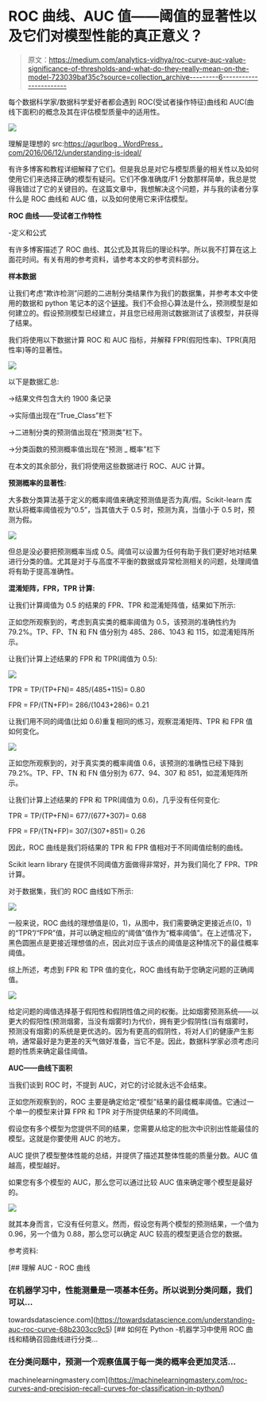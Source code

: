 # ROC 曲线、AUC 值——阈值的显著性以及它们对模型性能的真正意义？

> 原文：<https://medium.com/analytics-vidhya/roc-curve-auc-value-significance-of-thresholds-and-what-do-they-really-mean-on-the-model-723039baf35c?source=collection_archive---------6----------------------->

每个数据科学家/数据科学爱好者都会遇到 ROC(受试者操作特征)曲线和 AUC(曲线下面积)的概念及其在评估模型质量中的适用性。

![](img/d84ea113110f6e30a42e3aa3f19d0357.png)

理解是理想的 src:[https://agurlbog . WordPress . com/2016/06/12/understanding-is-ideal/](https://agurlblog.wordpress.com/2016/06/12/understanding-is-ideal/)

有许多博客和教程详细解释了它们。但是我总是对它与模型质量的相关性以及如何使用它们来选择正确的模型有疑问。它们不像准确度/F1 分数那样简单，我总是觉得我错过了它的关键目的。在这篇文章中，我想解决这个问题，并与我的读者分享什么是 ROC 曲线和 AUC 值，以及如何使用它来评估模型。

**ROC 曲线——受试者工作特性**

-定义和公式

有许多博客描述了 ROC 曲线、其公式及其背后的理论科学。所以我不打算在这上面花时间。有关有用的参考资料，请参考本文的参考资料部分。

**样本数据**

让我们考虑“欺诈检测”问题的二进制分类结果作为我们的数据集，并参考本文中使用的数据和 python 笔记本的这个[链接](https://github.com/VVasanth/MachineLearning/tree/master/ROCCurve)。我们不会担心算法是什么，预测模型是如何建立的。假设预测模型已经建立，并且您已经用测试数据测试了该模型，并获得了结果。

我们将使用以下数据计算 ROC 和 AUC 指标，并解释 FPR(假阳性率)、TPR(真阳性率)等的显著性。

![](img/db4292cf4684ebf4bf43e347770c460a.png)

以下是数据汇总:

→结果文件包含大约 1900 条记录

→实际值出现在“True_Class”栏下

→二进制分类的预测值出现在“预测类”栏下。

→分类函数的预测概率值出现在“预测 _ 概率”栏下

在本文的其余部分，我们将使用这些数据进行 ROC、AUC 计算。

**预测概率的显著性:**

大多数分类算法基于定义的概率阈值来确定预测值是否为真/假。Scikit-learn 库默认将概率阈值视为“0.5”，当其值大于 0.5 时，预测为真，当值小于 0.5 时，预测为假。

![](img/606db5e1009a5917fc2a19c553729f7d.png)

但总是没必要把预测概率当成 0.5。阈值可以设置为任何有助于我们更好地对结果进行分类的值。尤其是对于与高度不平衡的数据或异常检测相关的问题，处理阈值将有助于提高准确性。

**混淆矩阵，FPR，TPR 计算:**

让我们计算阈值为 0.5 的结果的 FPR、TPR 和混淆矩阵值，结果如下所示:

正如您所观察到的，考虑到真实类的概率阈值为 0.5，该预测的准确性约为 79.2%。TP、FP、TN 和 FN 值分别为 485、286、1043 和 115，如混淆矩阵所示。

让我们计算上述结果的 FPR 和 TPR(阈值为 0.5):

![](img/bfba624775df976ffc8cb34109c87afe.png)

TPR = TP/(TP+FN)= 485/(485+115)= 0.80

FPR = FP/(TN+FP)= 286/(1043+286)= 0.21

让我们用不同的阈值(比如 0.6)重复相同的练习，观察混淆矩阵、TPR 和 FPR 值如何变化。

![](img/f92416721655af2e4dfb40b6c929bb86.png)

正如您所观察到的，对于真实类的概率阈值 0.6，该预测的准确性已经下降到 79.2%。TP、FP、TN 和 FN 值分别为 677、94、307 和 851，如混淆矩阵所示。

让我们计算上述结果的 FPR 和 TPR(阈值为 0.6)，几乎没有任何变化:

TPR = TP/(TP+FN)= 677/(677+307)= 0.68

FPR = FP/(TN+FP)= 307/(307+851)= 0.26

因此，ROC 曲线是我们将结果的 TPR 和 FPR 值相对于不同阈值绘制的曲线。

Scikit learn library 在提供不同阈值方面做得非常好，并为我们简化了 FPR、TPR 计算。

对于数据集，我们的 ROC 曲线如下所示:

![](img/41015303ec058636f677a6e38a2b06f6.png)

一般来说，ROC 曲线的理想值是(0，1)，从图中，我们需要确定更接近点(0，1)的“TPR”/“FPR”值，并可以确定相应的“阈值”值作为“概率阈值”。在上述情况下，黑色圆圈点是更接近理想值的点，因此对应于该点的阈值是这种情况下的最佳概率阈值。

综上所述，考虑到 FPR 和 TPR 值的变化，ROC 曲线有助于您确定问题的正确阈值。

![](img/4b97301318e0d1ef57f088f79eb5b9d5.png)

给定问题的阈值选择基于假阳性和假阴性值之间的权衡。比如烟雾预测系统——以更大的假阳性(预测烟雾，当没有烟雾时)为代价，拥有更少假阴性(当有烟雾时，预测没有烟雾)的系统是更优选的。因为有更高的假阴性，将对人们的健康产生影响，通常最好是为更差的天气做好准备，当它不是。因此，数据科学家必须考虑问题的性质来确定最佳阈值。

**AUC——曲线下面积**

当我们谈到 ROC 时，不提到 AUC，对它的讨论就永远不会结束。

正如您所观察到的，ROC 主要是确定给定“模型”结果的最佳概率阈值。它通过一个单一的模型来计算 FPR 和 TPR 对于所提供结果的不同阈值。

假设您有多个模型为您提供不同的结果，您需要从给定的批次中识别出性能最佳的模型。这就是你要使用 AUC 的地方。

AUC 提供了模型整体性能的总结，并提供了描述其整体性能的质量分数。AUC 值越高，模型越好。

如果您有多个模型的 AUC，那么您可以通过比较 AUC 值来确定哪个模型是最好的。

![](img/786686eb23b59f93214b89b0be311d9b.png)

就其本身而言，它没有任何意义。然而，假设您有两个模型的预测结果，一个值为 0.96，另一个值为 0.88，那么您可以确定 AUC 较高的模型更适合您的数据。

参考资料:

[](https://towardsdatascience.com/understanding-auc-roc-curve-68b2303cc9c5) [## 理解 AUC - ROC 曲线

### 在机器学习中，性能测量是一项基本任务。所以说到分类问题，我们可以…

towardsdatascience.com](https://towardsdatascience.com/understanding-auc-roc-curve-68b2303cc9c5) [](https://machinelearningmastery.com/roc-curves-and-precision-recall-curves-for-classification-in-python/) [## 如何在 Python -机器学习中使用 ROC 曲线和精确召回曲线进行分类…

### 在分类问题中，预测一个观察值属于每一类的概率会更加灵活…

machinelearningmastery.com](https://machinelearningmastery.com/roc-curves-and-precision-recall-curves-for-classification-in-python/)